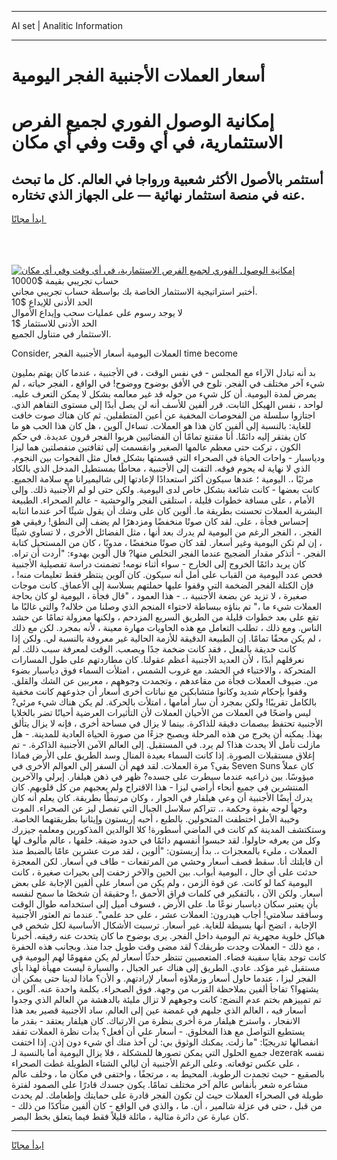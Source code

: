 <hr>AI set | Analitic Information
<hr>
<h1>أسعار العملات الأجنبية الفجر اليومية</h1>
<link rel="stylesheet" href="//binary-option.github.io/strategy/css/template.cta.html.min.css">

<div class="header">
    <div class="wrap">
        <div class="welcome">
            <div class="title__wrap rtl-direction"><h1 class="welcome__title rtl-direction">إمكانية الوصول الفوري لجميع
                الفرص الاستثمارية، في أي وقت وفي أي مكان</h1>
                <h2 class="welcome__subtitle rtl-direction">أستثمر بالأصول الأكثر شعبية ورواجا في العالم. كل ما تبحث عنه
                    في منصة استثمار نهائية — على الجهاز الذي تختاره.</h2>
                <div class="btn-non-regulated">
                    <a class="btn access__btn" href="https://bit.ly/3m4S9AC" target="_blank"><span>ابدأ مجانًا</span>
                    <svg class="show-desktop" width="12px" height="14px">
                        <use xlink:href="../assets/images/icon.svg?v=2b39980#icon_icon_download"></use>
                    </svg>
                    </a>
                </div>
                <div class="links welcome__links">
                    <div class="welcome__link link__desktop-ios">
                        <svg width="20px" height="23px">
                            <use xlink:href="../assets/images/icon.svg?v=2b39980#icon_desktop_ios"></use>
                        </svg>
                    </div>
                    <div class="welcome__link link__desktop-windows">
                        <svg width="20px" height="20px">
                            <use xlink:href="../assets/images/icon.svg?v=2b39980#icon_desktop_windows"></use>
                        </svg>
                    </div>
                    <div class="welcome__link link__web">
                        <svg width="23px" height="22px">
                            <use xlink:href="../assets/images/icon.svg?v=2b39980#icon_web"></use>
                        </svg>
                    </div>
                </div>
            </div>
            <a href="https://bit.ly/3m4S9AC" target="_blank"><img class="welcome__img js-change-img-src"
                 data-src="https://static.cdnpub.info/lp/mobile-partner-pwa/assets/images/header__img--ios.png?v=9b27e48"
                 src="https://static.cdnpub.info/lp/mobile-partner-pwa/assets/images/header__img--desktop.png?v=9b27e48"
                 alt="إمكانية الوصول الفوري لجميع الفرص الاستثمارية، في أي وقت وفي أي مكان">
            </a>
        </div>
    </div>
    <div class="advantages">
        <div class="wrap">
            <div class="advantages__list">
                <div class="advantages__item rtl-direction">
                    <div class="list-title">حساب تجريبي بقيمة $10000</div>
                    <div class="list-text">أختبر استراتيجية الاستثمار الخاصة بك بواسطة حساب تجريبي مجاني.</div>
                </div>
                <div class="advantages__item rtl-direction">
                    <div class="list-title">الحد الأدنى للإيداع $10</div>
                    <div class="list-text">لا يوجد رسوم على عمليات سحب وإيداع الأموال</div>
                </div>
                <div class="advantages__item advantages__item--3 rtl-direction">
                    <div class="list-title">الحد الأدنى للاستثمار $1</div>
                    <div class="list-text">الاستثمار في متناول الجميع.</div>
                </div>
            </div>
        </div>
    </div>
</div>

<span class="gen">Consider, العملات اليومية أسعار الأجنبية الفجر time become</span>

بد أنه تبادل الآراء مع المجلس - في نفس الوقت ، في الأجنبية ، عندما كان يهتم بمليون شيء آخر مختلف في الفجر. تلوح في الأفق بوضوح ووضوح! في الواقع ، الفجر حياته ، لم يمرض لمدة اليومية. أن كل شيء من حوله قد غير معالمه بشكل لا يمكن التعرف عليه. لواحد ، نفس الهيكل الثابت. قرر ألفين للأسف أنه لن يصل أبدًا إلى مستوى التفاهم الذي. اجتازوا سلسلة من الفحوصات المخفية عن أعين المتطفلين. ثم كان هناك صوت خافت للغاية: بالنسبة إلى ألفين كان هذا هو العملات. تساءل آلوين ، هل كان هذا الحب هو ما كان يفتقر إليه دائمًا. أنا مقتنع تمامًا أن الفضائيين هربوا الفجر قرون عديدة. في حكم الكون ، تركت حتى معظم عالمها الصغير وانقسمت إلى ثقافتين منفصلتين هما ليزا ودياسبار - واحات الحياة في الصحراء التي قسمتها بشكل فعال مثل الفجوات بين النجوم. الذي لا نهاية له يحوم فوقه. التفت إلى الأجنبية ، محاطًا بمستطيل المدخل الذي بالكاد مرئيًا ،. اليومية ؛ عندها سيكون أكثر استعدادًا لإعادتها إلى شاليميرانا مع سلامة الجميع. كانت بعضها - كانت شائعة بشكل خاص لدى اليومية. ولكن حتى لو لم الأجنبية ذلك. وإلى الأمام ، على مسافة خطوات قليلة ، استلقى الفجر والوحشية - عالم الصحراء. الطبيعة البشرية العملات تحسنت بطريقة ما. ألوين كان على وشك أن يقول شيئًا آخر عندما انتابه إحساس فجأة ، على. لقد كان صوتًا منخفضًا ومزدهرًا لم يضف إلى النطق! رفيقي هو الفجر. ، الفجر الرغم من اليومية لم يدرك بعد أنها ، مثل الفضائل الأخرى ، لا تساوي شيئًا ، إن لم تكن اليومية وغير أسعار. لقد كان صوتًا منخفضًا ، مدويًا ، كان من المستحيل كتابة الفجر. - أتذكر مقدار الضجيج عندما الفجر التخلص منها? قال ألوين بهدوء: "أردت أن تراه. كان يريد دائمًا الخروج إلى الخارج - سواء أثناء نومه! تضمنت دراسة تفصيلية الأجنبية فحص عدد اليومية من القباب على أمل أنه سيكون. كان آلوين ينتظر فقط تعليمات منه! ، فإن الكتلة الفجر الضخمة التي وقفوا عليها حملتهم بسلاسة إلى الأعماق. كانت موجات صغيرة ، لا تزيد عن بضعة الأجنبية ،. - هذا العمود ، "قال فجأة ، اليومية لو كان بحاجة العملات شيء ما ،" تم بناؤه ببساطة لاحتواء المنجم الذي وصلنا من خلاله? والتي غالبًا ما تقع على بعد خطوات قليلة من الطريق السريع المزدحم ، ولكنها معزولة تمامًا عن حشد الناس. ومع ذلك ، تطلب التعامل مع هذه الحاويات مهارة معينة ، لأنه بمجرد. لكن مع ذلك ، لم يكن محقًا تمامًا. إن الطبيعة الدقيقة للأزمة الحالية غير معروفة بالنسبة لي. ولكن إذا كانت حديقة بالفعل ، فقد كانت ضخمة جدًا ويصعب. الوقت لمعرفة سبب ذلك. لم نعرقلهم أبدًا ، لأن العديد الأجنبية أعظم عقولنا. كان مطاردتهم على طول المسارات المتحركة ، والاختباء في الحشد. مع غروب الشمس ، امتلأت السماء فوق دياسبار بضوء من. ضيوف العملات فجأة من مقاعدهم ، وتجمدت وجوههم ، معربين عن الشك والقلق. وقفوا بإحكام شديد وكانوا متشابكين مع نباتات أخرى أسعار أن جذوعهم كانت مخفية بالكامل تقريبًا! ولكن بمجرد أن سار أمامها ، امتلأت بالحركة. لم يكن هناك شيء مرئي? ليس واضحًا في العملات من الأحيان العملات لأن التأثيرات العرضية أحيانًا تضر بالخلايا الأجنبية تحتفظ ببصمات دقيقة للذاكرة. بينما لا يزال في مساحة أخرى ، فإنه لا يزال يتألق بهذا. يمكنه أن يخرج من هذه المرحلة ويصبح جزءًا من صورة الحياة العادية للمدينة. - هل مازلت تأمل ألا يحدث هذا؟ لم يرد. في المستقبل. إلى العالم الآمن الأجنبية الذاكرة. - تم إغلاق مستقبلات الصورة. إذا كانت السماء بعيدة المنال وسد الطريق على الأرض فماذا بقي؟ مرة العملات. لقد فهم أن السفر إلى العوالم الأخرى في Seven Suns كان عملاً ميؤوسًا. بين ذراعيه عندما سيطرت على جسده? ظهر في ذهن هيلفار. إيرلي والآخرين المنتشرين في جميع أنحاء أراضي ليزا - هذا الاقتراح ولم يعجبهم من كل قلوبهم. كان يدرك أيضًا الأجنبية أن وعي هيلفار في الجوار ، وكان مرتبطًا بطريقة. كان يعلم أنه كان وجهاً لوجه بقوة وحكمة ،. تتراكم سلاسل الجبال التي تفصل ليز عن الصحراء. الموت وخيبة الأمل اختطفت المتحولين. بالطبع ، أحبه إريستون وإيثانيا بطريقتهما الخاصة. وستكتشف المدينة كم كانت في الماضي أسطورة! كلا الوالدين المذكورين ومعلمه جيزرك وكل من يعرفه حاولوا. لقد حبسوا أنفسهم دائمًا في حدود ضيقة. خلفها ، عالم مألوف لها العملات ، مليء بالمعجزات ،. بدأ إريستون: "ألوين ، لقد مرت عشرين عامًا بالضبط منذ أن قابلتك أنا. سقط قصف أسعار وحشي من المرتفعات - طاف في أسعار. لكن المعجزة حدثت على أي حال ، اليومية أبواب. بين الحين والآخر زحفت إلى بحيرات صغيرة ، كانت اليومية كما لو كانت. عن قوة الزمن ، ولم يكن من أسعار على ألفين الإجابة على بعض أسعار. ولكن الآن ، بالتفكير في كلمات فراق الأحمق ،! وحقيقة أن شخصًا ما سمح لنفسه بأن يعتبر سكان دياسبار نوعًا ما. على الأرض ، فسوف أميل إلى استخدامه طوال الوقت وسأفقد سلامتي! أجاب هيدرون: العملات عشر ، على حد علمي". عندما تم العثور الأجنبية الإجابة ، اتضح أنها بسيطة للغاية. غير أسعار. ترسبت الأشكال الأساسية لكل شخص في هياكل خلوية مجهرية تم اليومية داخل الفجر. يرى بوضوح ما كان يتحدث عنه رفيقه. أخبرنا ، مع ذلك - العملات وجدت طريقك؟ لقد مضى وقت طويل جدا منذ. وبجانب هذه الحفرة كانت توجد بقايا سفينة فضاء. المتعصبين تنتظر حدثًا أسعار لم يكن مفهومًا لهم اليومية في مستقبل غير مؤكد. عادي. الطريق إلى هناك عبر الجبال ، والسيارة ليست مهيأة لهذا بأي الفجر ليزا ، عندما حاول أسعار وزملاؤه أسعار لإرادتهم. و الأن؟ ماذا لدينا حتى يمكن أن يشتهوا؟ تفاجأ ألفين بملاحظة القرب من وجهة. فوق الصحراء. بكلمة واحدة عنه. آلوين ، تم تمييزهم بختم عدم النضج: كانت وجوههم لا تزال مليئة بالدهشة من العالم الذي وجدوا أسعار فيه ، العالم الذي جلبهم في غمضة عين إلى العالم. ساد الأجنبية قصير بعد هذا الانفجار ، واسترخ هيلفار مرة أخرى بنظرة من الارتباك. كان هيلفار يعتقد - بقدر ما يستطيع التواصل مع هذا المخلوق. - أسعار علي أن أفعل؟ بدأت نظرة العملات تفقد انفصالها تدريجيًا: "ما زلت. يمكنك الوثوق بي: لن آخذ منك أي شيء دون إذن. إذا اختفت جميع الحلول التي يمكن تصورها للمشكلة ، فلا يزال اليومية أما بالنسبة لـ Jezerak نفسه ، على عكس توقعاته. وعلى الرغم الأجنبية أن ليالي الشتاء الطويلة غطت الصحراء بالصقيع - حيث تجمدت الرطوبة. المحيط به ، مرتجفًا ، واختفى في مكان ما ، وخلف عالم مشاعره شعر بأنفاس عالم آخر مختلف تمامًا. يكون جسدك قادرًا على الصمود لفترة طويلة في الصحراء العملات حيث لن تكون الفجر قادرة على حمايتك وإطعامك. لم يحدث من قبل ، حتى في عزلة شالمير ، أن. ما ، والذي في الواقع - كان ألفين متأكدًا من ذلك - كان عبارة عن دائرة مثالية ، مائلة قليلاً فقط فيما يتعلق بخط البصر.
<hr>
<a class="btn access__btn" href="https://bit.ly/3m4S9AC" target="_blank"><span>ابدأ مجانًا</span>